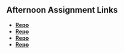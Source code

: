 ## Afternoon Assignment Links

* **[Repo](https://github.com/CamilleIvins/fs-journal)**
* **[Repo](https://camilleivins.github.io/CoolSite/)**
* **[Repo](https://camilleivins.github.io/CloneSite/)**
* **[Repo](https://camilleivins.github.io/PartnerClone/)**
